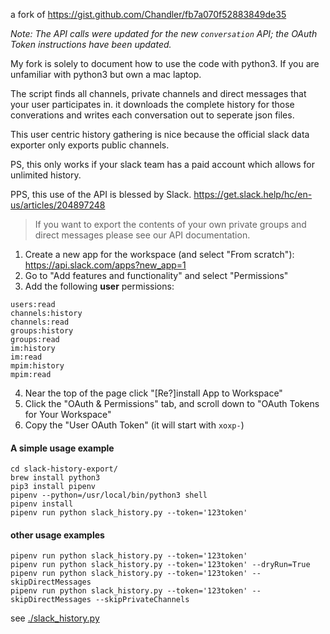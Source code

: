 a fork of https://gist.github.com/Chandler/fb7a070f52883849de35

_Note: The API calls were updated for the new `conversation` API; the OAuth Token instructions have been updated._

My fork is solely to document how to use the code with python3. If you are
unfamiliar with python3 but own a mac laptop.

The script finds all channels, private channels and direct messages
that your user participates in. it downloads the complete history for
those converations and writes each conversation out to seperate json files.

This user centric history gathering is nice because the official slack data exporter
only exports public channels.

PS, this only works if your slack team has a paid account which allows for unlimited history.

PPS, this use of the API is blessed by Slack.
https://get.slack.help/hc/en-us/articles/204897248

> If you want to export the contents of your own private groups and direct messages please see our API documentation.

1. Create a new app for the workspace (and select "From scratch"): https://api.slack.com/apps?new_app=1
2. Go to "Add features and functionality" and select "Permissions"
3. Add the following **user** permissions:

```
users:read
channels:history
channels:read
groups:history
groups:read
im:history
im:read
mpim:history
mpim:read
```

4. Near the top of the page click "[Re?]install App to Workspace"
5. Click the "OAuth & Permissions" tab, and scroll down to "OAuth Tokens for Your Workspace"
6. Copy the "User OAuth Token" (it will start with `xoxp-`)

#### A simple usage example

```shell
cd slack-history-export/
brew install python3
pip3 install pipenv
pipenv --python=/usr/local/bin/python3 shell
pipenv install
pipenv run python slack_history.py --token='123token'
```

#### other usage examples

```shell
pipenv run python slack_history.py --token='123token'
pipenv run python slack_history.py --token='123token' --dryRun=True
pipenv run python slack_history.py --token='123token' --skipDirectMessages
pipenv run python slack_history.py --token='123token' --skipDirectMessages --skipPrivateChannels
```

see [./slack_history.py](slack_history.py)
